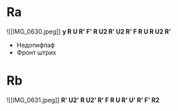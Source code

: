 # Ra
![[IMG_0630.jpeg]]
**y R U R' F' R U2 R' U2 R' F R U R U2 R'**
- Недопифпаф
- Фронт штрих 
# Rb
![[IMG_0631.jpeg]]
**R' U2' R U2' R' F R U R' U' R' F' R2**